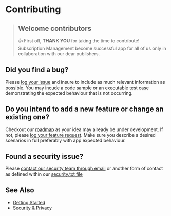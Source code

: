 # Contributing
<!-- theme: success -->
> ## Welcome contributors
> 👍 First off, **THANK YOU** for taking the time to contribute! Subscription Management become successful app for all of us only in collaboration with our dear publishers.

## Did you find a bug?
Please [log your issue](https://github.com/thetanz/smp-docs/issues/new?assignees=vody&labels=bug&template=bug_report.md&title=) and insure to include as much relevant information as possible. You may incude a code sample or an executable test case demonstrating the expected behaviour that is not occurring.

## Do you intend to add a new feature or change an existing one?
Checkout our [roadmap](https://github.com/thetanz/smp-docs/projects/1?fullscreen=true) as your idea may already be under development. If not, please [log your feature request](https://github.com/thetanz/smp-docs/issues/new?assignees=vody&labels=enhancement&template=feature_request.md&title=). Make sure you describe a desired scenarios in full preferably with app expected behaviour.

## Found a security issue?
Please [contact our security team through email](https://github.com/thetanz/smp-docs/security/policy) or another form of contact as defined within our [security.txt file](https://www.theta.co.nz/.well-known/security.txt)

## See Also
- [Getting Started](GettingStarted.md)
- [Security & Privacy](Overview/Security&Privacy.md)